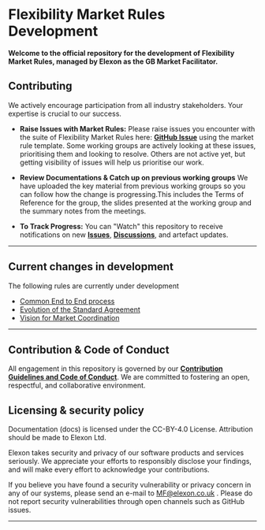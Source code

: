 # Flexibility Market Rules Development

**Welcome to the official  repository for the development of Flexibility Market Rules, managed by Elexon as the GB Market Facilitator.**


## Contributing

We actively encourage participation from all industry stakeholders. Your expertise is crucial to our success. 

*   **Raise Issues with Market Rules:** Please raise issues you encounter with the suite of Flexibility Market Rules here: **[GitHub Issue](https://github.com/mez-FMDA/MF.github.io/issues)** using the market rule template. Some working groups are actively looking at these issues, prioritising them and looking to resolve. Others are not active yet, but getting visibility of issues will help us prioritise our work.

*   **Review Documentations & Catch up on previous working groups** We have uploaded the key material from previous working groups so you can follow how the change is progressing.This includes the Terms of Reference for the group, the slides presented at the working group and the summary notes from the meetings.

*   **To Track Progress:** You can "Watch" this repository to receive notifications on new **[Issues](https://github.com/mez-FMDA/MF.github.io/issues)**, **[Discussions](https://github.com/elexon-data/Market-Facilitator/discussions)**, and artefact updates. 

---

## Current changes in development

The following rules are currently under development
* [Common End to End process](https://github.com/Market-Facilitator/main/docs/Market_Facilitator/Flexibility_Market_Rules_Development/Common_End_to_End_Process)
* [Evolution of the Standard Agreement](https://github.com/mez-FMDA/Market-Facilitator-FMAR/tree/main/docs/Market_Facilitator/Flexibility_Market_Rules_Development/Evolution_of_the_Standard_Agreement)
* [Vision for Market Coordination](https://github.com/mez-FMDA/Market-Facilitator-FMAR/tree/main/docs/docs/Market_Facilitator/Flexibility_Market_Rules_Development/Vision_for_Market_Coordination)

---

## Contribution & Code of Conduct

All engagement in this repository is governed by our **[Contribution Guidelines and Code of Conduct](./CONTRIBUTING.md)**. We are committed to fostering an open, respectful, and collaborative environment.

## Licensing & security policy

Documentation (docs) is licensed under the CC-BY-4.0 License. Attribution should be made to Elexon Ltd.

Elexon takes security and privacy of our software products and services seriously. We appreciate your efforts to responsibly disclose your findings, and will make every effort to acknowledge your contributions.

If you believe you have found a security vulnerability or privacy concern in any of our systems, please send an e-mail to MF@elexon.co.uk . Please do not report security vulnerabilities through open channels such as GitHub issues.

---

